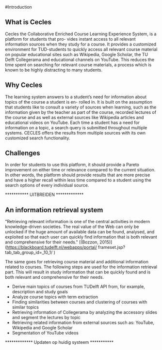 #Introduction

## What is Cecles
Cecles the Collaborative Enriched Course Learning Experience System, is a platform for students that pro- vides instant access to all relevant information sources when they study for a course. 
It provides a customized environment for TUD-students to quickly access all relevant course material on popular educational sites such as Wikipedia, Google Scholar, the TU Delft Collegerama and educational channels on YouTube. 
This reduces the time spent on searching for relevant course materials, a process which is known to be highly distracting to many students.

## Why Cecles
The learning system answers to a student’s need for information about topics of the course a student is en- rolled in. It is built on the assumption that students like to consult a variety of sources when learning, such as the information given by the teacher as part of the course, recorded lectures of the course and as well as external sources like Wikipedia articles and educational videos on YouTube.
Each time a student has a need for information on a topic, a search query is submitted throughout multiple systems. CECLES offers the results from multiple sources with its own customized search functionality.

## Challenges
In order for students to use this platform, it should provide a Pareto improvement on either time or relevance compared to the current situation. In other words, the platform should provide results that are more precise and have a higher recall within less time compared to a student using the search options of every individual source.

*********** UITBREIDEN *************

## An information retrieval system
"Retrieving relevant information is one of the central activities in modern knowledge-driven societies. The real value of the Web can only be unlocked if the huge amount of available data can be found, analysed, and exploited so that each user can quickly find information that is both relevant and comprehensive for their needs." [(Bozzon, 2015)](https://blackboard.tudelft.nl/webapps/portal/ frameset.jsp?tab_tab_group_id=_10_1/ )

The same goes for retrieving course material and additional information related to courses. The following steps are used for the information retrieval part. This will result in study information that can be quickly found and is both relevant and comprehensive for their needs.
* Derive main topics of courses from TUDelft API from, for example, description and study goals
* Analyze course topics with term extraction
* Finding similarities between courses and clustering of courses with similar topics
* Retrieving information of Collegerama by analyzing the accessory slides and segment the lectures by topic
* Retrieving related information from external sources such as: YouTube, Wikipedia and Google Scholar
* Segmentation of YouTube videos


************* Updaten op huidig systeem ***********